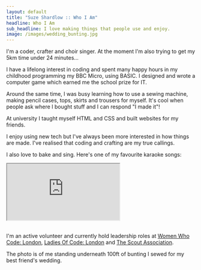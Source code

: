 ```yaml
---
layout: default
title: "Suze Shardlow :: Who I Am"
headline: Who I Am
sub_headline: I love making things that people use and enjoy.
image: /images/wedding_bunting.jpg
---
```


I'm a coder, crafter and choir singer.  At the moment I'm also trying to get my 5km time under 24 minutes...

I have a lifelong interest in coding and spent many happy hours in my childhood programming my BBC Micro, using BASIC. I designed and wrote a computer game which earned me the school prize for IT.

Around the same time, I was busy learning how to use a sewing machine, making pencil cases, tops, skirts and trousers for myself.  It's cool when people ask where I bought stuff and I can respond "I made it"!

At university I taught myself HTML and CSS and built websites for my friends.

I enjoy using new tech but I've always been more interested in how things are made. I've realised that coding and crafting are my true callings.

I also love to bake and sing.  Here's one of my favourite karaoke songs:

<div class="embed-responsive embed-responsive-16by9">
  <iframe class="embed-responsive-item" src="https://www.youtube.com/embed/6ul-cZyuYq4" allowfullscreen></iframe>
</div><br/>

I'm an active volunteer and currently hold leadership roles at [Women Who Code: London](https://www.womenwhocode.com/london), [Ladies Of Code: London](https://www.ladiesofcode.com) and [The Scout Association](https://www.scouts.org.uk).

The photo is of me standing underneath 100ft of bunting I sewed for my best friend's wedding.
